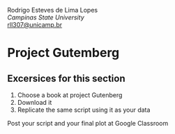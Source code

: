  Rodrigo Esteves de Lima Lopes \
*Campinas State University* \
[rll307@unicamp.br](mailto:rll307@unicamp.br)


# Project Gutemberg

## Excersices for this section

1. Choose a book at project Gutenberg
2. Download it
3. Replicate the same script using it as your data

Post your script and your final plot at Google Classroom
